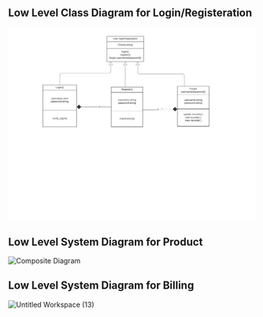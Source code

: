## Low Level Class Diagram for Login/Registeration
![Class Diagram](https://github.com/99004440-Arvindan/EMBEDDED_MINI_PROJECT/blob/main/_Architecture/Structural%20Diagrams/Lowlevel_Class_diagram.png)
## Low Level System Diagram for Product
![Composite Diagram](https://user-images.githubusercontent.com/66370715/125734400-7b98a7db-5b4f-4f7e-952c-8f35f125d119.png)

## Low Level System Diagram for Billing
![Untitled Workspace (13)](https://user-images.githubusercontent.com/87067257/125729877-ce93d7af-3975-41bc-88e3-8b878de50a2d.png)
